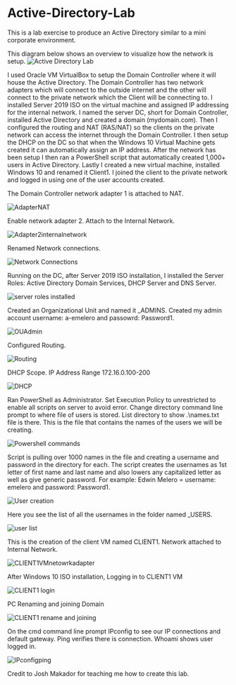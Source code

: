 # Active-Directory-Lab
This is a lab exercise to produce an Active Directory similar to a mini corporate environment. 

This diagram below shows an overview to visualize how the network is setup.
![Active Directory Lab](https://user-images.githubusercontent.com/105263523/210102488-779ac67d-e1b1-41b0-bac3-da7cf548cc90.png)


I used Oracle VM VirtualBox to setup the Domain Controller where it will house the Active Directory. The Domain Controller has two network adapters which will connect to the outside internet and the other will connect to the private network which the Client will be connecting to. I installed Server 2019 ISO on the virtual machine and assigned IP addressing for the internal network. I named the server DC, short for Domain Controller, installed Active Directory and created a domain (mydomain.com). Then I configured the routing and NAT (RAS/NAT) so the clients on the private network can access the internet through the Domain Controller. I then setup the DHCP on the DC so that when the Windows 10 Virtual Machine gets created it can automatically assign an IP address. After the network has been setup I then ran a PowerShell script that automatically created 1,000+ users in Active Directory. Lastly I created a new virtual machine, installed Windows 10 and renamed it Client1. I joined the client to the private network and logged in using one of the user accounts created.


The Domain Controller network adapter 1 is attached to NAT.

![AdapterNAT](https://user-images.githubusercontent.com/105263523/210120339-36638625-42eb-4119-88d5-6af05b359619.png)


Enable network adapter 2. Attach to the Internal Network.

![Adapter2internalnetwork](https://user-images.githubusercontent.com/105263523/210122140-277936c0-faff-4a12-a3fe-84b2afa8f864.png)


Renamed Network connections.

![Network Connections](https://user-images.githubusercontent.com/105263523/210125465-eafa2e63-cd75-4a5e-b2b6-92fed755b1a0.PNG)


Running on the DC, after Server 2019 ISO installation, I installed the Server Roles: Active Directory Domain Services, DHCP Server and DNS Server.

![server roles installed](https://user-images.githubusercontent.com/105263523/210124300-739a1b0f-a60f-486c-b93f-42c1a850f330.png)


Created an Organizational Unit and named it _ADMINS. Created my admin account username: a-emelero and passowrd: Password1.

![OUAdmin](https://user-images.githubusercontent.com/105263523/210124918-6842f1ca-4d88-4ab1-b3d2-beb6517cc915.png)


Configured Routing.

![Routing](https://user-images.githubusercontent.com/105263523/210126223-377cf711-2493-41df-8673-c64a88102a88.png)


DHCP Scope. IP Address Range 172.16.0.100-200 

![DHCP](https://user-images.githubusercontent.com/105263523/210128337-f33a4fb7-ec73-424a-83ac-fd341513cbc1.PNG)


Ran PowerShell as Administrator. Set Execution Policy to unrestricted to enable all scripts on server to avoid error. Change directory command line prompt to where file of users is stored. List directory to show .\names.txt file is there. This is the file that contains the names of the users we will be creating.

![Powershell commands](https://user-images.githubusercontent.com/105263523/210126425-ac4a3fce-c539-4f91-aacc-05be22bbd3b9.PNG)


Script is pulling over 1000 names in the file and creating a username and password in the directory for each. The script creates the usernames as 1st letter of first name and last name and also lowers any capitalized letter as well as give generic password. For example: Edwin Melero = username: emelero and password: Password1.

![User creation](https://user-images.githubusercontent.com/105263523/210126661-e133076d-4442-4d43-afa2-c3960f423e7d.PNG)


Here you see the list of all the usernames in the folder named _USERS.

![user list](https://user-images.githubusercontent.com/105263523/210127267-7714b6f6-c1e0-4d83-92b8-fd1e8e498e39.PNG)


This is the creation of the client VM named CLIENT1. Network attached to Internal Network.

![CLIENT1VMnetowrkadapter](https://user-images.githubusercontent.com/105263523/210127382-e13e25d9-906b-4481-844e-da939b727572.PNG)


After Windows 10 ISO installation, Logging in to CLIENT1 VM

![CLIENT1 login](https://user-images.githubusercontent.com/105263523/210127417-b2411ea9-d3b2-457b-ace8-cafdeab2a152.PNG)


PC Renaming and joining Domain

![CLIENT1 rename and joining](https://user-images.githubusercontent.com/105263523/210128250-5ab03712-c465-419e-a7dc-2b40c4c5309a.PNG)


On the cmd command line prompt IPconfig to see our IP connections and default gateway. Ping verifies there is connection. Whoami shows user logged in. 

![IPconfigping](https://user-images.githubusercontent.com/105263523/210127623-fdcb471d-4826-4489-a16f-40e51d59a428.PNG)



Credit to Josh Makador for teaching me how to create this lab.
